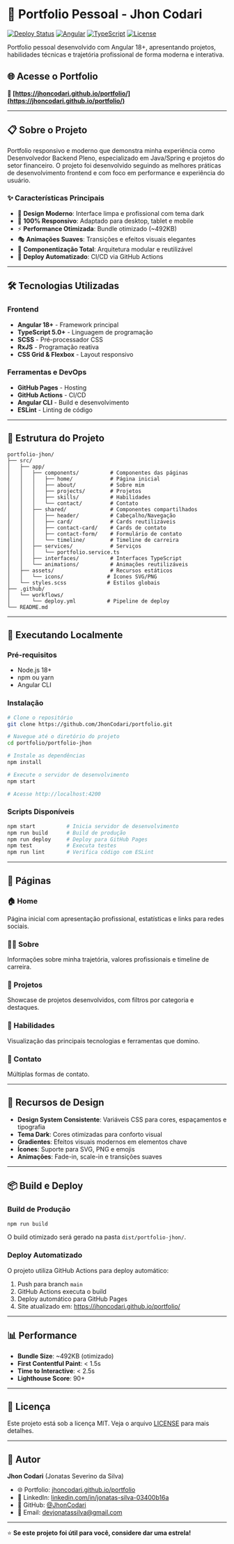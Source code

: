 # 🚀 Portfolio Pessoal - Jhon Codari

[![Deploy Status](https://img.shields.io/badge/deploy-active-success)](https://jhoncodari.github.io/portfolio/)
[![Angular](https://img.shields.io/badge/Angular-18+-red)](https://angular.io/)
[![TypeScript](https://img.shields.io/badge/TypeScript-5.0+-blue)](https://www.typescriptlang.org/)
[![License](https://img.shields.io/badge/license-MIT-green)](LICENSE)

Portfolio pessoal desenvolvido com Angular 18+, apresentando projetos, habilidades técnicas e trajetória profissional de forma moderna e interativa.

## 🌐 Acesse o Portfolio

**🔗 [https://jhoncodari.github.io/portfolio/](https://jhoncodari.github.io/portfolio/)**

---

## 📋 Sobre o Projeto

Portfolio responsivo e moderno que demonstra minha experiência como Desenvolvedor Backend Pleno, especializado em Java/Spring e projetos do setor financeiro. O projeto foi desenvolvido seguindo as melhores práticas de desenvolvimento frontend e com foco em performance e experiência do usuário.

### ✨ Características Principais

- 🎨 **Design Moderno**: Interface limpa e profissional com tema dark
- 📱 **100% Responsivo**: Adaptado para desktop, tablet e mobile
- ⚡ **Performance Otimizada**: Bundle otimizado (~492KB)
- 🎭 **Animações Suaves**: Transições e efeitos visuais elegantes
- 🧩 **Componentização Total**: Arquitetura modular e reutilizável
- 🔄 **Deploy Automatizado**: CI/CD via GitHub Actions

---

## 🛠️ Tecnologias Utilizadas

### Frontend
- **Angular 18+** - Framework principal
- **TypeScript 5.0+** - Linguagem de programação
- **SCSS** - Pré-processador CSS
- **RxJS** - Programação reativa
- **CSS Grid & Flexbox** - Layout responsivo

### Ferramentas e DevOps
- **GitHub Pages** - Hosting
- **GitHub Actions** - CI/CD
- **Angular CLI** - Build e desenvolvimento
- **ESLint** - Linting de código

---

## 📂 Estrutura do Projeto

```
portfolio-jhon/
├── src/
│   ├── app/
│   │   ├── components/          # Componentes das páginas
│   │   │   ├── home/            # Página inicial
│   │   │   ├── about/           # Sobre mim
│   │   │   ├── projects/        # Projetos
│   │   │   ├── skills/          # Habilidades
│   │   │   └── contact/         # Contato
│   │   ├── shared/              # Componentes compartilhados
│   │   │   ├── header/          # Cabeçalho/Navegação
│   │   │   ├── card/            # Cards reutilizáveis
│   │   │   ├── contact-card/    # Cards de contato
│   │   │   ├── contact-form/    # Formulário de contato
│   │   │   └── timeline/        # Timeline de carreira
│   │   ├── services/            # Serviços
│   │   │   └── portfolio.service.ts
│   │   ├── interfaces/          # Interfaces TypeScript
│   │   └── animations/          # Animações reutilizáveis
│   ├── assets/                  # Recursos estáticos
│   │   └── icons/              # Ícones SVG/PNG
│   └── styles.scss             # Estilos globais
├── .github/
│   └── workflows/
│       └── deploy.yml          # Pipeline de deploy
└── README.md
```

---

## 🚀 Executando Localmente

### Pré-requisitos

- Node.js 18+
- npm ou yarn
- Angular CLI

### Instalação

```bash
# Clone o repositório
git clone https://github.com/JhonCodari/portfolio.git

# Navegue até o diretório do projeto
cd portfolio/portfolio-jhon

# Instale as dependências
npm install

# Execute o servidor de desenvolvimento
npm start

# Acesse http://localhost:4200
```

### Scripts Disponíveis

```bash
npm start          # Inicia servidor de desenvolvimento
npm run build      # Build de produção
npm run deploy     # Deploy para GitHub Pages
npm test           # Executa testes
npm run lint       # Verifica código com ESLint
```

---

## 📄 Páginas

### 🏠 Home
Página inicial com apresentação profissional, estatísticas e links para redes sociais.

### 👨‍💻 Sobre
Informações sobre minha trajetória, valores profissionais e timeline de carreira.

### 💼 Projetos
Showcase de projetos desenvolvidos, com filtros por categoria e destaques.

### 🎯 Habilidades
Visualização das principais tecnologias e ferramentas que domino.

### 📧 Contato
Múltiplas formas de contato.

---

## 🎨 Recursos de Design

- **Design System Consistente**: Variáveis CSS para cores, espaçamentos e tipografia
- **Tema Dark**: Cores otimizadas para conforto visual
- **Gradientes**: Efeitos visuais modernos em elementos chave
- **Ícones**: Suporte para SVG, PNG e emojis
- **Animações**: Fade-in, scale-in e transições suaves

---

## 📦 Build e Deploy

### Build de Produção

```bash
npm run build
```

O build otimizado será gerado na pasta `dist/portfolio-jhon/`.

### Deploy Automatizado

O projeto utiliza GitHub Actions para deploy automático:

1. Push para branch `main`
2. GitHub Actions executa o build
3. Deploy automático para GitHub Pages
4. Site atualizado em: https://jhoncodari.github.io/portfolio/

---

## 📊 Performance

- **Bundle Size**: ~492KB (otimizado)
- **First Contentful Paint**: < 1.5s
- **Time to Interactive**: < 2.5s
- **Lighthouse Score**: 90+

---

## 📝 Licença

Este projeto está sob a licença MIT. Veja o arquivo [LICENSE](LICENSE) para mais detalhes.

---

## 👤 Autor

**Jhon Codari** (Jonatas Severino da Silva)

- 🌐 Portfolio: [jhoncodari.github.io/portfolio](https://jhoncodari.github.io/portfolio/)
- 💼 LinkedIn: [linkedin.com/in/jonatas-silva-03400b16a](https://www.linkedin.com/in/jonatas-silva-03400b16a)
- 🐙 GitHub: [@JhonCodari](https://github.com/JhonCodari)
- 📧 Email: devjonatassilva@gmail.com
---

⭐ **Se este projeto foi útil para você, considere dar uma estrela!**
